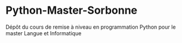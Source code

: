 # Python-Master-Sorbonne

Dépôt du cours de remise à niveau en programmation Python pour le master Langue et Informatique

